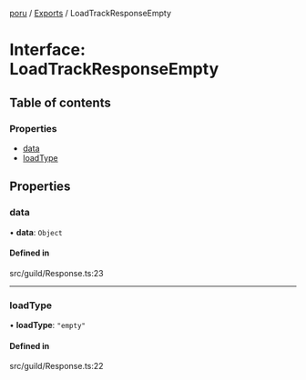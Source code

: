 [poru](../README.md) / [Exports](../modules.md) / LoadTrackResponseEmpty

# Interface: LoadTrackResponseEmpty

## Table of contents

### Properties

- [data](LoadTrackResponseEmpty.md#data)
- [loadType](LoadTrackResponseEmpty.md#loadtype)

## Properties

### data

• **data**: `Object`

#### Defined in

src/guild/Response.ts:23

___

### loadType

• **loadType**: ``"empty"``

#### Defined in

src/guild/Response.ts:22

